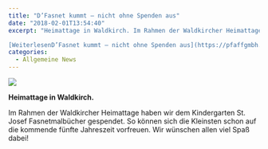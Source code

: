 ```yaml
---
title: "D’Fasnet kummt – nicht ohne Spenden aus"
date: "2018-02-01T13:54:40"
excerpt: "Heimattage in Waldkirch. Im Rahmen der Waldkircher Heimattage haben wir dem Kindergarten St. Josef Fasnetmalbücher gespendet. So können sich die Kleinsten schon auf die kommende … 

[WeiterlesenD’Fasnet kummt – nicht ohne Spenden aus](https://pfaffgmbh.com/dfasnet-kummt-nicht-ohne-spenden-aus/#more-644 "D’Fasnet kummt – nicht ohne Spenden aus")"
categories:
  - Allgemeine News
---
```

![](https://pfaffgmbh.com/wp-content/uploads/heimattage-waldkirch.jpg)

**Heimattage in Waldkirch.**

Im Rahmen der Waldkircher Heimattage haben wir dem Kindergarten St. Josef Fasnetmalbücher gespendet. So können sich die Kleinsten schon auf die kommende fünfte Jahreszeit vorfreuen. Wir wünschen allen viel Spaß dabei!